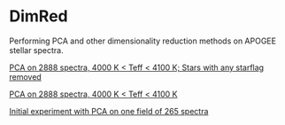 # DimRed

Performing PCA and other dimensionality reduction methods on APOGEE stellar spectra.

[PCA on 2888 spectra, 4000 K < Teff < 4100 K; Stars with any starflag removed](http://nbviewer.ipython.org/github/2015ASTR511/DimRed/blob/master/Analysis/PCA_AllData_RemoveFlags.ipynb)

[PCA on 2888 spectra, 4000 K < Teff < 4100 K](http://nbviewer.ipython.org/github/2015ASTR511/DimRed/blob/master/Analysis/PCA_AllData.ipynb)

[Initial experiment with PCA on one field of 265 spectra](http://nbviewer.ipython.org/github/2015ASTR511/DimRed/blob/master/InitialExperiments/PCA_APOGEE.ipynb)